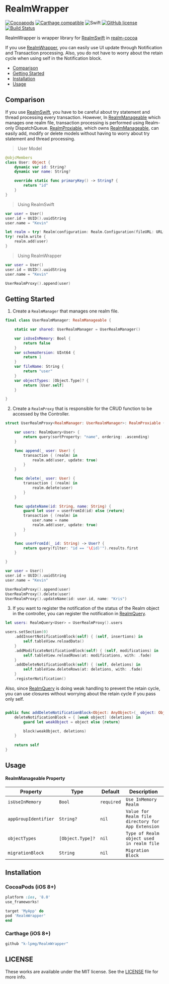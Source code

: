 # RealmWrapper 

[![Cocoapods](https://img.shields.io/cocoapods/v/RealmWrapper.svg?style=flat)](https://cocoapods.org/pods/RealmWrapper)
[![Carthage compatible](https://img.shields.io/badge/Carthage-compatible-4BC51D.svg?style=flat)](https://github.com/Carthage/Carthage)
![Swift](https://img.shields.io/badge/Swift-4.1-orange.svg)
[![GitHub license](https://img.shields.io/badge/license-MIT-lightgrey.svg?style=flat)](https://raw.githubusercontent.com/k-lpmg/RealmWrapper/master/LICENSE)
[![Build Status](https://travis-ci.org/k-lpmg/RealmWrapper.svg?branch=master)](https://travis-ci.org/k-lpmg/RealmWrapper)

RealmWrapper is wrapper library for [RealmSwift](https://github.com/realm/realm-cocoa/tree/master/RealmSwift) in [realm-cocoa](https://github.com/realm/realm-cocoa)

If you use [RealmWrapper](https://github.com/k-lpmg/RealmWrapper), you can easily use UI update through Notification and Transaction processing.
Also, you do not have to worry about the retain cycle when using self in the Notification block.

- [Comparison](#comparison)
- [Getting Started](#getting-started)
- [Installation](#installation) 
- [Usage](#usage)


## Comparison

If you use [RealmSwift](https://github.com/realm/realm-cocoa/tree/master/RealmSwift), you have to be careful about try statement and thread processing every transaction.
However, In [RealmManageable](https://github.com/k-lpmg/RealmWrapper/blob/master/Sources/RealmManageable.swift) which manages one realm file, transaction processing is performed using Realm-only DispatchQueue.
[RealmProxiable](https://github.com/k-lpmg/RealmWrapper/blob/master/Sources/RealmProxiable.swift), which owns [RealmManageable](https://github.com/k-lpmg/RealmWrapper/blob/master/Sources/RealmManageable.swift), can easily add, modify or delete models without having to worry about try statement and thread processing.

> User Model
```swift
@objcMembers
class User: Object {
    dynamic var id: String?
    dynamic var name: String?

    override static func primaryKey() -> String? {
        return "id"
    }
}
```

> Using RealmSwift
```swift
var user = User()
user.id = UUID().uuidString
user.name = "Kevin"

let realm = try! Realm(configuration: Realm.Configuration(fileURL: URL(fileURLWithPath: RLMRealmPathForFile("user.realm")), schemaVersion: 1, objectTypes: [User.self]))
try! realm.write {
    realm.add(user)
}
```

> Using RealmWrapper
```swift
var user = User()
user.id = UUID().uuidString
user.name = "Kevin"

UserRealmProxy().append(user)
```


## Getting Started

1. Create a `RealmManager` that manages one realm file.

```swift
final class UserRealmManager: RealmManageable {

    static var shared: UserRealmManager = UserRealmManager()

    var isUseInMemory: Bool {
        return false
    }
    var schemaVersion: UInt64 {
        return 1
    }
    var fileName: String {
        return "user"
    }
    var objectTypes: [Object.Type]? {
        return [User.self]
    }

}
```

2. Create a `RealmProxy` that is responsible for the CRUD function to be accessed by the Controller.

```swift
struct UserRealmProxy<RealmManager: UserRealmManager>: RealmProxiable {

    var users: RealmQuery<User> {
        return query(sortProperty: "name", ordering: .ascending)
    }

    func append(_ user: User) {
        transaction { (realm) in
            realm.add(user, update: true)
        }
    }

    func delete(_ user: User) {
        transaction { (realm) in
            realm.delete(user)
        }   
    }

    func updateName(id: String, name: String) {
        guard let user = userFromId(id) else {return}
        transaction { (realm) in
            user.name = name
            realm.add(user, update: true)
        }
    }

    func userFromId(_ id: String) -> User? {
        return query(filter: "id == '\(id)'").results.first
    }

}

var user = User()
user.id = UUID().uuidString
user.name = "Kevin"

UserRealmProxy().append(user)
UserRealmProxy().delete(user)
UserRealmProxy().updateName(id: user.id, name: "Kris")
```

3. If you want to register the notification of the status of the Realm object in the controller, you can register the notification in [RealmQuery](https://github.com/k-lpmg/RealmWrapper/blob/master/Sources/RealmQuery.swift).

```swift
let users: RealmQuery<User> = UserRealmProxy().users

users.setSection(0)
    .addInsertNotificationBlock(self) { (self, insertions) in
        self.tableView.reloadData()
    }
    .addModificateNotificationBlock(self) { (self, modifications) in
        self.tableView.reloadRows(at: modifications, with: .fade)
    }
    .addDeleteNotificationBlock(self) { (self, deletions) in
        self.tableView.deleteRows(at: deletions, with: .fade)
    }
    .registerNotification()
```

Also, since [RealmQuery](https://github.com/k-lpmg/RealmWrapper/blob/master/Sources/RealmQuery.swift) is doing weak handling to prevent the retain cycle, you can use closures without worrying about the retain cycle if you pass only self.

```swift

public func addDeleteNotificationBlock<Object: AnyObject>(_ object: Object, block: @escaping (Object, [IndexPath]) -> Void) -> Self {
    deleteNotificationBlock = { [weak object] (deletions) in
        guard let weakObject = object else {return}

        block(weakObject, deletions)
    }
    
    return self
}
```


## Usage

#### RealmManageable Property

| Property | Type | Default | Description |
| -------- | ---- | ------- | ---------- |
| `isUseInMemory` | `Bool` | `required` |`Use InMemory Realm` |
| `appGroupIdentifier` | `String?` | `nil` |`Value for Realm file directory for App Extension`|
| `objectTypes` | `[Object.Type]?` | `nil` |`Type of Realm object used in realm file`|
| `migrationBlock` | `String` | `nil` |`Migration Block`|


## Installation

### CocoaPods (iOS 8+)

```ruby
platform :ios, '8.0'
use_frameworks!

target 'MyApp' do
pod 'RealmWrapper'
end
```

### Carthage (iOS 8+)

```ruby
github "k-lpmg/RealmWrapper"
```


## LICENSE

These works are available under the MIT license. See the [LICENSE][license] file
for more info.

[license]: LICENSE
